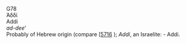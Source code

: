 <body>
  <p>G78<br>  Ἀδδί  <br> Addi  <br><i>ad-dee‘ </i><br>Probably of Hebrew origin (compare [<a href="h5716.htm">5716</a> ); <i>Addi</i>, an Israelite: - Addi.<br></p>
 </body>